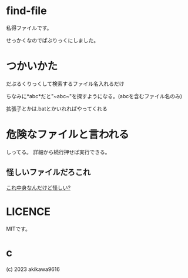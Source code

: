 # find-file

私得ファイルです。

せっかくなのでぱぶりっくにしました。

# つかいかた

だぶるくりっくして検索するファイル名入れるだけ

ちなみに\*abc\*だと"\~abc\~"を探すようになる。(abcを含むファイル名のみ)

拡張子とかは.batとかいれればやってくれる

# 危険なファイルと言われる

しってる。 詳細から続行押せば実行できる。

## 怪しいファイルだろこれ

[これ中身なんだけど怪しい?](https://github.com/akikawaken/find-file/blob/main/find.bat "怪しそう")

# LICENCE

MITです。

# c

(c) 2023 akikawa9616
